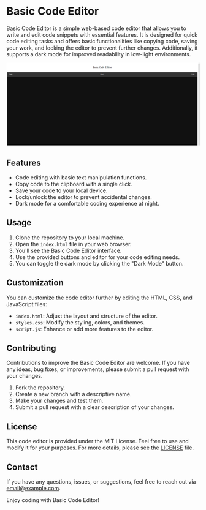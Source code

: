 # Basic Code Editor

Basic Code Editor is a simple web-based code editor that allows you to write and edit code snippets with essential features. It is designed for quick code editing tasks and offers basic functionalities like copying code, saving your work, and locking the editor to prevent further changes. Additionally, it supports a dark mode for improved readability in low-light environments.

![Basic Code Editor Screenshot](screenshot.png)

## Features

- Code editing with basic text manipulation functions.
- Copy code to the clipboard with a single click.
- Save your code to your local device.
- Lock/unlock the editor to prevent accidental changes.
- Dark mode for a comfortable coding experience at night.

## Usage

1. Clone the repository to your local machine.
2. Open the `index.html` file in your web browser.
3. You'll see the Basic Code Editor interface.
4. Use the provided buttons and editor for your code editing needs.
5. You can toggle the dark mode by clicking the "Dark Mode" button.

## Customization

You can customize the code editor further by editing the HTML, CSS, and JavaScript files:

- `index.html`: Adjust the layout and structure of the editor.
- `styles.css`: Modify the styling, colors, and themes.
- `script.js`: Enhance or add more features to the editor.

## Contributing

Contributions to improve the Basic Code Editor are welcome. If you have any ideas, bug fixes, or improvements, please submit a pull request with your changes.

1. Fork the repository.
2. Create a new branch with a descriptive name.
3. Make your changes and test them.
4. Submit a pull request with a clear description of your changes.

## License

This code editor is provided under the MIT License. Feel free to use and modify it for your purposes. For more details, please see the [LICENSE](LICENSE) file.

## Contact

If you have any questions, issues, or suggestions, feel free to reach out via [email@example.com](mailto:email@example.com).

Enjoy coding with Basic Code Editor!
